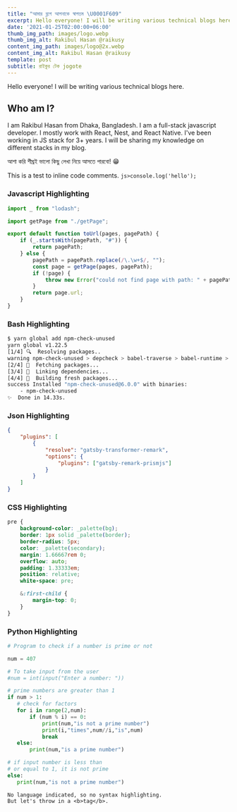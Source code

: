 ```yaml
---
title: "আমার ব্লগে আপনাকে স্বাগতম \U0001F609"
excerpt: Hello everyone! I will be writing various technical blogs here.
date: '2021-01-25T02:00:00+06:00'
thumb_img_path: images/logo.webp
thumb_img_alt: Rakibul Hasan @raikusy
content_img_path: images/logo@2x.webp
content_img_alt: Rakibul Hasan @raikusy
template: post
subtitle: রাইকুর টেক jogote
---
```


Hello everyone! I will be writing various technical blogs here.

## Who am I?

I am Rakibul Hasan from Dhaka, Bangladesh. I am a full-stack javascript developer. I mostly work with React, Nest, and React Native. I've been working in JS stack for 3+ years. I will be sharing my knowledge on different stacks in my blog.

আশা করি শীঘ্রই ভালো কিছু লেখা নিয়ে আসতে পারবো! 😁

This is a test to inline code comments. `js>console.log('hello');`

### Javascript Highlighting

```js
import _ from "lodash";

import getPage from "./getPage";

export default function toUrl(pages, pagePath) {
    if (_.startsWith(pagePath, "#")) {
        return pagePath;
    } else {
        pagePath = pagePath.replace(/\.\w+$/, "");
        const page = getPage(pages, pagePath);
        if (!page) {
            throw new Error("could not find page with path: " + pagePath);
        }
        return page.url;
    }
}
```

### Bash Highlighting

```bash
$ yarn global add npm-check-unused
yarn global v1.22.5
[1/4] 🔍  Resolving packages..
warning npm-check-unused > depcheck > babel-traverse > babel-runtime > core-js@2.6.12: core-js@<3 is no longer maintained and not recommended for usage due to the number of issues. Please, upgrade your dependencies to the actual version of core-js@3.
[2/4] 🚚  Fetching packages...
[3/4] 🔗  Linking dependencies...
[4/4] 🔨  Building fresh packages...
success Installed "npm-check-unused@6.0.0" with binaries:
    - npm-check-unused
✨  Done in 14.33s.
```

### Json Highlighting

```json
{
    "plugins": [
        {
            "resolve": "gatsby-transformer-remark",
            "options": {
                "plugins": ["gatsby-remark-prismjs"]
            }
        }
    ]
}
```

### CSS Highlighting

```css
pre {
    background-color: _palette(bg);
    border: 1px solid _palette(border);
    border-radius: 5px;
    color: _palette(secondary);
    margin: 1.66667rem 0;
    overflow: auto;
    padding: 1.33333em;
    position: relative;
    white-space: pre;

    &:first-child {
        margin-top: 0;
    }
}
```

### Python Highlighting

```python
# Program to check if a number is prime or not

num = 407

# To take input from the user
#num = int(input("Enter a number: "))

# prime numbers are greater than 1
if num > 1:
   # check for factors
   for i in range(2,num):
       if (num % i) == 0:
           print(num,"is not a prime number")
           print(i,"times",num//i,"is",num)
           break
   else:
       print(num,"is a prime number")

# if input number is less than
# or equal to 1, it is not prime
else:
   print(num,"is not a prime number")
```

```
No language indicated, so no syntax highlighting.
But let's throw in a <b>tag</b>.
```
